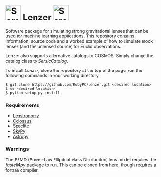 # <img width="50" alt="Screenshot 2023-08-02 at 11 16 35" src="https://github.com/RubyPC/Lenzer/assets/106536925/cdfa0b30-39f0-451f-acbd-656e139ee911"> Lenzer <img width="50" alt="Screenshot 2023-08-02 at 11 16 35" src="https://github.com/RubyPC/Lenzer/assets/106536925/cdfa0b30-39f0-451f-acbd-656e139ee911">

Software package for simulating strong gravitational lenses that can be used for machine learning applications. This repository contains information, source code and a worked example of  how to simulate mock lenses (and the unlensed source) for Euclid observations.

Lenzer also supports alternative catalogs to COSMOS. Simply change the catalog class to *SersicCatalog*.

To install *Lenzer*, clone the repository at the top of the page: run the following commands in your working directory
```
$ git clone https://github.com/RubyPC/Lenzer.git <desired location>
$ cd <desired location>
$ python setup.py install
```

### Requirements 
* [Lenstronomy](https://lenstronomy.readthedocs.io/en/latest/)
* [Colossus](https://ui.adsabs.harvard.edu/abs/2018ApJS..239...35D/abstract)
* [Speclite](https://speclite.readthedocs.io/en/latest/)
* [SkyPy](https://pypi.org/project/skypy/)
* [Astropy](https://www.astropy.org)

### Warnings 
The PEMD (Power-Law Elliptical Mass Distribution) lens model requires the *fastell4py* package to run. This can be cloned from [here](https://github.com/sibirrer/fastell4py), though requires a fortran compiler.

